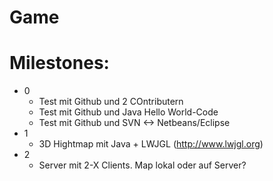 Game
====
Milestones:
=====
* 0
    * Test mit Github und 2 COntributern
    * Test mit Github und Java Hello World-Code
    * Test mit Github und SVN <-> Netbeans/Eclipse
* 1
    * 3D Hightmap mit Java + LWJGL (http://www.lwjgl.org)
* 2
    * Server mit 2-X Clients. Map lokal oder auf Server?